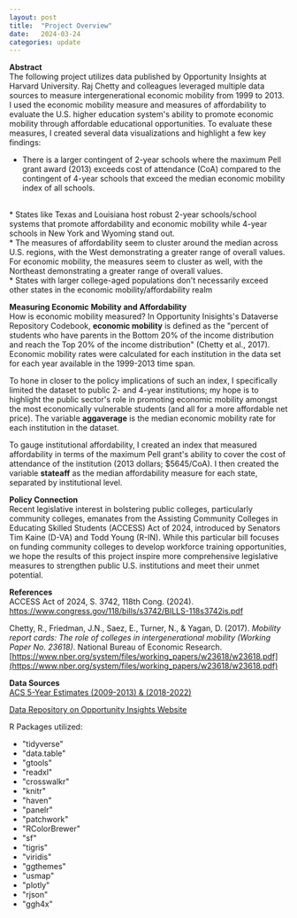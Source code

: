 ```yaml
---
layout: post
title:  "Project Overview"
date:   2024-03-24 
categories: update
---
```

**Abstract**
<br>
The following project utilizes data published by Opportunity Insights at Harvard University. Raj Chetty and colleagues leveraged multiple data sources to measure intergenerational economic mobility from 1999 to 2013. I used the economic mobility measure and measures of affordability to evaluate the U.S. higher education system's ability to promote economic mobility through affordable educational opportunities. To evaluate these measures, I created several data visualizations and highlight a few key findings:
<br>
* There is a larger contingent of 2-year schools where the maximum Pell grant award (2013) exceeds cost of attendance (CoA) compared to the contingent of 4-year schools that exceed the median economic mobility index of all schools.
<br>
* States like Texas and Louisiana host robust 2-year schools/school systems that promote affordability and economic mobility while 4-year schools in New York and Wyoming stand out.
<br>
* The measures of affordability seem to cluster around the median across U.S. regions, with the West demonstrating a greater range of overall values. For economic mobility, the measures seem to cluster as well, with the Northeast demonstrating a greater range of overall values.
<br>
* States with larger college-aged populations don't necessarily exceed other states in the economic mobility/affordability realm

**Measuring Economic Mobility and Affordability**
<br>
How is economic mobility measured? In Opportunity Inisights's Dataverse Repository Codebook, **economic mobility** is defined as the "percent of students who have parents in the Bottom 20% of the income distribution and reach the Top 20% of the income distribution" (Chetty et al., 2017). Economic mobility rates were calculated for each institution in the data set for each year available in the 1999-2013 time span. 

To hone in closer to the policy implications of such an index, I specifically limited the dataset to public 2- and 4-year institutions; my hope is to highlight the public sector's role in promoting economic mobility amongst the most economically vulnerable students (and all for a more affordable net price). The variable **aggaverage** is the median economic mobility rate for each institution in the dataset.

To gauge institutional affordability, I created an index that measured affordability in terms of the maximum Pell grant's ability to cover the cost of attendance of the institution (2013 dollars; $5645/CoA). I then created the variable **stateaff** as the median affordability measure for each state, separated by institutional level.

**Policy Connection**
<br>
Recent legislative interest in bolstering public colleges, particularly community colleges, emanates from the Assisting Community Colleges in Educating Skilled Students (ACCESS) Act of 2024, introduced by Senators Tim Kaine (D-VA) and Todd Young (R-IN). While this particular bill focuses on funding community colleges to develop workforce training opportunities, we hope the results of this project inspire more comprehensive legislative measures to strengthen public U.S. institutions and meet their unmet potential.

**References**
<br>
ACCESS Act of 2024, S. 3742, 118th Cong. (2024). https://www.congress.gov/118/bills/s3742/BILLS-118s3742is.pdf 

Chetty, R., Friedman, J.N., Saez, E., Turner, N., & Yagan, D. (2017). *Mobility report cards: The role of colleges in intergenerational mobility (Working Paper No. 23618)*. National Bureau of Economic Research. [https://www.nber.org/system/files/working_papers/w23618/w23618.pdf](https://www.nber.org/system/files/working_papers/w23618/w23618.pdf)

**Data Sources**
<br>
[ACS 5-Year Estimates (2009-2013) & (2018-2022)](https://www.census.gov/data/developers/data-sets/acs-5year.html)

[Data Repository on Opportunity Insights Website](https://opportunityinsights.org/data/)

R Packages utilized:
* "tidyverse" 
* "data.table" 
* "gtools" 
* "readxl" 
* "crosswalkr" 
* "knitr" 
* "haven" 
* "panelr" 
* "patchwork" 
* "RColorBrewer" 
* "sf"
* "tigris"
* "viridis" 
* "ggthemes" 
* "usmap"
* "plotly" 
* "rjson"
* "ggh4x"